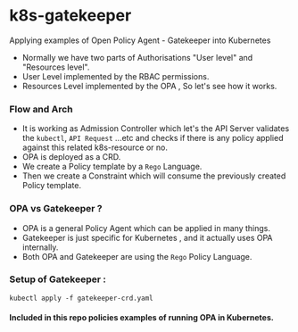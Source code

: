 # k8s-gatekeeper
Applying examples of Open Policy Agent - Gatekeeper into Kubernetes
- Normally we have two parts of Authorisations "User level" and "Resources level".
- User Level implemented by the RBAC permissions.
- Resources Level implemented by the OPA , So let's see how it works.

### Flow and Arch
- It is working as Admission Controller which let's the API Server validates the `kubectl`, `API Request` ...etc and checks if there is any policy applied against this related k8s-resource or no.
- OPA is deployed as a CRD.
- We create a Policy template by a `Rego` Language.
- Then we create a Constraint which will consume the previously created Policy template.

### OPA vs Gatekeeper ?
- OPA is a general Policy Agent which can be applied in many things.
- Gatekeeper is just specific for Kubernetes , and it actually uses OPA internally.
- Both OPA and Gatekeeper are using the `Rego` Policy Language.

### Setup of Gatekeeper :
```
kubectl apply -f gatekeeper-crd.yaml
```

#### Included in this repo policies examples of running OPA in Kubernetes.

